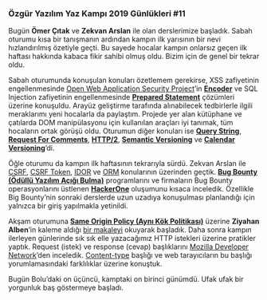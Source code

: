 ### Özgür Yazılım Yaz Kampı 2019 Günlükleri #11

Bugün **Ömer Çıtak** ve **Zekvan Arslan** ile olan derslerimize başladık. Sabah oturumu kısa bir tanışmanın ardından kampın ilk yarısının bir nevi hızlandırılmış özetiyle geçti. Bu sayede hocalar kampın onlarsız geçen ilk haftası hakkında kabaca fikir sahibi olmuş oldu. Bizim için de genel bir tekrar oldu.

Sabah oturumunda konuşulan konuları özetlemem gerekirse, XSS zafiyetinin engellenmesinde [Open Web Application Security Project](https://www.owasp.org/index.php/Main_Page)’in [**Encoder**](https://www.owasp.org/index.php/OWASP_Java_Encoder_Project) ve SQL Injection zafiyetinin engellenmesinde [**Prepared Statement**](https://en.wikipedia.org/wiki/Prepared_statement) çözümleri üzerine konuşuldu. Arayüz geliştirme tarafında alınabilecek tedbirlerle ilgili meraklarımı yeni hocalarla da paylaştım. Projede yer alan kütüphane ve çatılarda DOM manipülasyonu için kullanılan araçları iyi tanımak, tüm hocaların ortak görüşü oldu. Oturumun diğer konuları ise [**Query String**](https://en.wikipedia.org/wiki/Query_string), [**Request For Comments**](https://en.wikipedia.org/wiki/Request_for_Comments), [**HTTP/2**](https://tr.wikipedia.org/wiki/HTTP/2), [**Semantic Versioning**](https://semver.org/) ve [**Calendar Versioning**](https://calver.org/)’di.

Öğle oturumu da kampın ilk haftasının tekrarıyla sürdü. Zekvan Arslan ile [CSRF](https://www.owasp.org/index.php/Cross-Site_Request_Forgery_(CSRF)), [CSRF Token](https://cheatsheetseries.owasp.org/cheatsheets/Cross-Site_Request_Forgery_Prevention_Cheat_Sheet.html#csrf-defense-recommendations-summary), [IDOR](https://www.owasp.org/index.php/Testing_for_Insecure_Direct_Object_References_(OTG-AUTHZ-004)) ve [ORM](https://en.wikipedia.org/wiki/Object-relational_mapping) konularının üzerinden geçtik. [**Bug Bounty (Ödüllü Yazılım Açığı Bulma)**](https://en.wikipedia.org/wiki/Bug_bounty_program) programlarını ve firmaların Bug Bounty operasyonlarını üstlenen [**HackerOne**](https://www.hackerone.com/) oluşumunu kısaca inceledik. Özellikle Big Bounty’nin sonraki derslerde uzun uzadıya konuşulması planlandığı için yalnızca bir giriş yapılmakla yetinildi.

Akşam oturumuna [**Same Origin Policy (Aynı Kök Politikası)**](https://developer.mozilla.org/en-US/docs/Web/Security/Same-origin_policy) üzerine **Ziyahan Alben**’in kaleme aldığı [bir makaleyi](https://www.netsparker.com.tr/blog/web-guvenligi/same-origin-policy/) okuyarak başladık. Daha sonra kampın ilerleyen günlerinde sık sık elle yazacağımız HTTP istekleri üzerine pratikler yaptık. Request (istek) ve response (cevap) başlıklarını [Mozilla Developer Network](https://developer.mozilla.org/en-US/docs/Web/HTTP/Headers)’den inceledik. [Content-type](https://developer.mozilla.org/en-US/docs/Web/HTTP/Headers/Content-Type) başlığı ve web tarayıcıların bu başlığı yorumlamasındaki farklılıklar üzerine konuştuk.

Bugün Bolu’daki on üçüncü, kamptaki on birinci günümdü. Ufak ufak bir yorgunluk baş göstermeye başladı.
